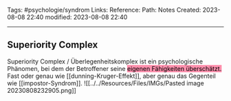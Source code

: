 Tags: #psychologie/syndrom
Links: 
Reference:
Path: Notes
Created: 2023-08-08 22:40
modified: 2023-08-08 22:40
___
## Superiority Complex

Superiority Complex /  Überlegenheitskomplex ist ein psychologische Phänomen, bei dem der Betroffener seine <mark style="background: #FF5582A6;">eigenen Fähigkeiten überschätzt.</mark> 
Fast oder genau wie [[dunning-Kruger-Effekt]], aber genau das Gegenteil wie [[impostor-Syndrom]].
![[../../Resources/Files/IMGs/Pasted image 20230808232905.png]]